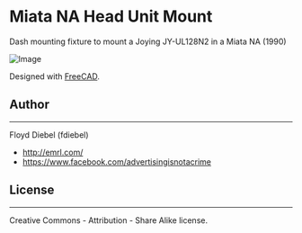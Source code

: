 # Miata NA Head Unit Mount

Dash mounting fixture to mount a Joying JY-UL128N2 in a Miata NA (1990)

![Image](https://github.com/fdiebel/miata-na-joying/blob/master/img/miata-na-joying.jpg)

Designed with [FreeCAD](http://www.freecadweb.org/).

## Author
--------
Floyd Diebel (fdiebel)
* <http://emrl.com/>
* <https://www.facebook.com/advertisingisnotacrime> 

## License
--------
Creative Commons - Attribution - Share Alike license.  
